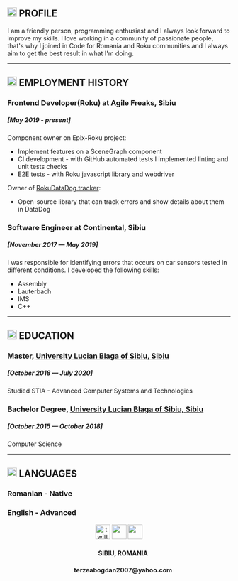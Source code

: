 ## <img src="https://img.icons8.com/stickers/452/user-male.png" width="21"/> PROFILE
I am a friendly person, programming enthusiast and I always look forward to improve my skills.
I love working in a community of passionate people, that's why I joined in Code for Romania and Roku communities and I always aim to get the best result in what I'm doing.

--- 

## <img src="https://img.icons8.com/stickers/452/briefcase.png" width="21"/> EMPLOYMENT HISTORY
### Frontend Developer(Roku) at Agile Freaks, Sibiu 
##### [May 2019 - present]

Component owner on Epix-Roku project:
 - Implement features on a SceneGraph component
 - CI development - with GitHub automated tests I implemented linting and unit tests checks
 - E2E tests - with Roku javascript library and webdriver

Owner of [RokuDataDog tracker](https://github.com/Studio3/RokuDataDog):
 - Open-source library that can track errors and show details about them in DataDog

### Software Engineer at Continental, Sibiu 
##### [November 2017 — May 2019]
I was responsible for identifying errors that occurs on car sensors tested in different conditions.
I developed the following skills:
 - Assembly
 - Lauterbach
 - IMS
 - C++

---

## <img src="https://img.icons8.com/stickers/452/idea.png" width="21"/> EDUCATION

### Master, [University Lucian Blaga of Sibiu, Sibiu](https://stiinte.ulbsibiu.ro/)
##### [October 2018 — July 2020]
Studied STIA - Advanced Computer Systems and Technologies

### Bachelor Degree, [University Lucian Blaga of Sibiu, Sibiu](https://stiinte.ulbsibiu.ro/)
##### [October 2015 — October 2018]
Computer Science

---

## <img src="https://img.icons8.com/stickers/2x/speech-bubble.png" height="21"/> LANGUAGES
### Romanian - Native
### English - Advanced

<div style="text-align:center">
<a href="https://github.com/bogdanterzea"><img src="https://img.icons8.com/stickers/2x/github.png" alt="twitter" width="33"/></a>
<a href="https://www.linkedin.com/in/bogdan-terzea/" target="_blank"><img src="https://img.icons8.com/stickers/452/linkedin.png" width="33"></a>
<a href="https://www.instagram.com/bobosshots/"><img src="https://img.icons8.com/stickers/2x/instagram-new--v2.png" width="33"/></a>
<h4> <img src="https://img.icons8.com/stickers/2x/marker.png" width="15"/> SIBIU, ROMANIA </h4>
<h4> <img src="https://img.icons8.com/stickers/2x/email-sign.png" width="15"/> terzeabogdan2007@yahoo.com </h4>
</div>